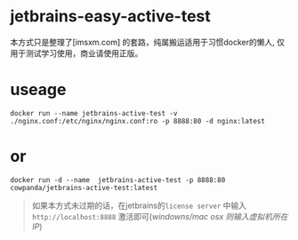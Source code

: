 # jetbrains-easy-active-test

本方式只是整理了[imsxm.com] 的套路，纯属搬运适用于习惯docker的懒人, 仅用于测试学习使用，商业请使用正版。 

# useage
``` 
docker run --name jetbrains-active-test -v ./nginx.conf:/etc/nginx/nginx.conf:ro -p 8888:80 -d nginx:latest
```
# or
```
docker run -d --name  jetbrains-active-test -p 8888:80 cowpanda/jetbrains-active-test:latest
```

> 如果本方式未过期的话，在jetbrains的`license server` 中输入 `http://localhost:8888` 激活即可(_windowns/mac osx 则输入虚拟机所在IP_)

